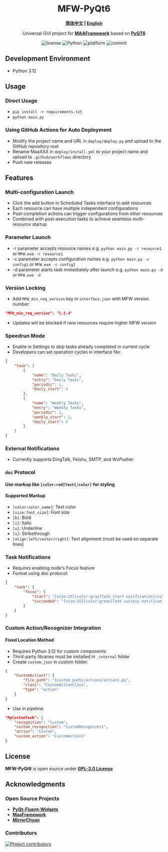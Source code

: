 <!-- markdownlint-disable MD033 MD041 -->

<div align="center">

# MFW-PyQt6

**[简体中文](./README.md) | [English](./README-en.md)**

Universal GUI project for **[MAAFramework](https://github.com/MaaXYZ/MaaFramework)** based on **[PyQT6](https://doc.qt.io/qtforpython-6)**
</div>

<p align="center">
  <img alt="license" src="https://img.shields.io/github/license/overflow65537/MFW-PyQt6">
  <img alt="Python" src="https://img.shields.io/badge/Python-3776AB?logo=python&logoColor=white">
  <img alt="platform" src="https://img.shields.io/badge/platform-Windows%20%7C%20Linux%20%7C%20macOS-blueviolet">
  <img alt="commit" src="https://img.shields.io/github/commit-activity/m/overflow65537/MFW-PyQt6">
</p>

## Development Environment

- Python 3.12

## Usage

### Direct Usage

- `pip install -r requirements.txt`
- `python main.py`

### Using GitHub Actions for Auto Deployment

- Modify the project name and URL in `deploy/deploy.py` and upload to the GitHub repository root
- Rename MaaXXX in `deploy/install.yml` to your project name and upload to `.github/workflows` directory
- Push new releases

## Features

### Multi-configuration Launch

- Click the add button in Scheduled Tasks interface to add resources
- Each resource can have multiple independent configurations
- Post-completion actions can trigger configurations from other resources
- Combined with post-execution tasks to achieve seamless multi-resource startup

### Parameter Launch

- -r parameter accepts resource names e.g. `python main.py -r resource1` or `MFW.exe -r resource1`
- -c parameter accepts configuration names e.g. `python main.py -c config1` or `MFW.exe -c config1`
- -d parameter starts task immediately after launch e.g. `python main.py -d` or `MFW.exe -d`

### Version Locking

- Add `MFW_min_req_version` key in `interface.json` with MFW version number:

```json
"MFW_min_req_version": "1.5.4"
```

- Updates will be blocked if new resources require higher MFW version

### Speedrun Mode

- Enable in Settings to skip tasks already completed in current cycle
- Developers can set operation cycles in interface file:

```json
{
    "task": [
        {
            "name": "Daily Tasks",
            "entry": "Daily Tasks",
            "periodic": 1,
            "daily_start": 4
        },
        {
            "name": "Weekly Tasks",
            "entry": "Weekly Tasks",
            "periodic": 2,
            "weekly_start": 2,
            "daily_start": 4
        }
    ]
}
```

### External Notifications

- Currently supports DingTalk, Feishu, SMTP, and WxPusher

### `doc` Protocol

#### Use markup like `[color:red]Text[/color]` for styling

#### Supported Markup

- `[color:color_name]`: Text color
- `[size:font_size]`: Font size
- `[b]`: Bold
- `[i]`: Italic
- `[u]`: Underline
- `[s]`: Strikethrough
- `[align:left/center/right]`: Text alignment (must be used on separate lines)

### Task Notifications

- Requires enabling node's Focus feature
- Format using doc protocol:

```json
{
    "task": {
        "focus": {
            "start": "[size:15][color:gray]Task start notification[/color][/size]",
            "succeeded": "[size:15][color:green]Task success notification[/color][/size]"
        }
    }
}
```

### Custom Action/Recognizer Integration

#### Fixed Location Method

- Requires Python 3.12 for custom components
- Third-party libraries must be installed in `_internal` folder
- Create `costom.json` in custom folder:

```json
{
    "CustomAction1": {
        "file_path": "{custom_path}/actions/action1.py",
        "class": "CustomActionClass",
        "type": "action"
    }
}
```

- Use in pipeline:

```json
"MyCustomTask": {
    "recognition": "Custom",
    "custom_recognition": "CustomRecognizer1",
    "action": "Custom",
    "custom_action": "CustomAction1"
}
```

## License

**MFW-PyQt6** is open source under **[GPL-3.0 License](./LICENSE)**

## Acknowledgments

### Open Source Projects

- **[PyQt-Fluent-Widgets](https://github.com/zhiyiYo/PyQt-Fluent-Widgets)**
- **[MaaFramework](https://github.com/MaaAssistantArknights/MaaFramework)**
- **[MirrorChyan](https://github.com/MirrorChyan/docs)**

### Contributors

<a href="https://github.com/overflow65537/PYQT-MAA/graphs/contributors">
  <img src="https://contrib.rocks/image?repo=overflow65537/PYQT-MAA" alt="Project contributors"/>
</a>
